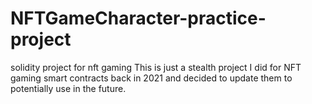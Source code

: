 # NFTGameCharacter-practice-project
 solidity project for nft gaming
This is just a stealth project I did for NFT gaming smart contracts back in 2021 and decided to update them to potentially use in the future.

